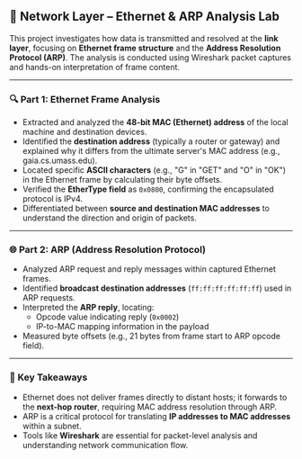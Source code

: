 ## 🧾 Network Layer – Ethernet & ARP Analysis Lab

This project investigates how data is transmitted and resolved at the **link layer**, focusing on **Ethernet frame structure** and the **Address Resolution Protocol (ARP)**. The analysis is conducted using Wireshark packet captures and hands-on interpretation of frame content.

---

### 🔍 Part 1: Ethernet Frame Analysis

- Extracted and analyzed the **48-bit MAC (Ethernet) address** of the local machine and destination devices.
- Identified the **destination address** (typically a router or gateway) and explained why it differs from the ultimate server's MAC address (e.g., gaia.cs.umass.edu).
- Located specific **ASCII characters** (e.g., "G" in "GET" and "O" in "OK") in the Ethernet frame by calculating their byte offsets.
- Verified the **EtherType field** as `0x0800`, confirming the encapsulated protocol is IPv4.
- Differentiated between **source and destination MAC addresses** to understand the direction and origin of packets.

---

### 🌐 Part 2: ARP (Address Resolution Protocol)

- Analyzed ARP request and reply messages within captured Ethernet frames.
- Identified **broadcast destination addresses** (`ff:ff:ff:ff:ff:ff`) used in ARP requests.
- Interpreted the **ARP reply**, locating:
  - Opcode value indicating reply (`0x0002`)
  - IP-to-MAC mapping information in the payload
- Measured byte offsets (e.g., 21 bytes from frame start to ARP opcode field).

---

### 📌 Key Takeaways

- Ethernet does not deliver frames directly to distant hosts; it forwards to the **next-hop router**, requiring MAC address resolution through ARP.
- ARP is a critical protocol for translating **IP addresses to MAC addresses** within a subnet.
- Tools like **Wireshark** are essential for packet-level analysis and understanding network communication flow.

